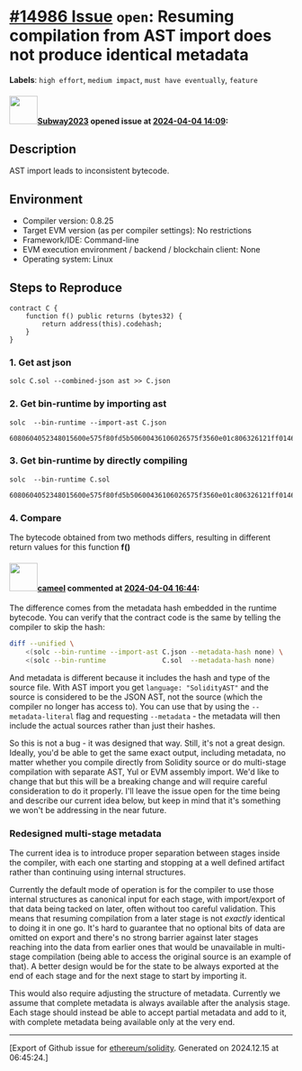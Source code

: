 # [\#14986 Issue](https://github.com/ethereum/solidity/issues/14986) `open`: Resuming compilation from AST import does not produce identical metadata
**Labels**: `high effort`, `medium impact`, `must have eventually`, `feature`


#### <img src="https://avatars.githubusercontent.com/u/147013944?v=4" width="50">[Subway2023](https://github.com/Subway2023) opened issue at [2024-04-04 14:09](https://github.com/ethereum/solidity/issues/14986):

<!--## Prerequisites

- First, many thanks for taking part in the community. We really appreciate that.
- We realize there is a lot of information requested here. We ask only that you do your best to provide as much information as possible so we can better help you.
- Support questions are better asked in one of the following locations:
    - [Solidity chat](https://gitter.im/ethereum/solidity)
    - [Stack Overflow](https://ethereum.stackexchange.com/)
- Ensure the issue isn't already reported.
- The issue should be reproducible with the latest solidity version; however, this isn't a hard requirement and being reproducible with an older version is sufficient.

*Delete the above section and the instructions in the sections below before submitting*
-->

## Description

<!--Please shortly describe the bug you have found, and what you expect instead.-->

AST import leads to inconsistent bytecode.

## Environment

- Compiler version: 0.8.25
- Target EVM version (as per compiler settings): No restrictions
- Framework/IDE: Command-line
- EVM execution environment / backend / blockchain client: None
- Operating system: Linux

## Steps to Reproduce

```solidity
contract C {
    function f() public returns (bytes32) {
        return address(this).codehash;
    }
}
```
### 1. Get ast json
```
solc C.sol --combined-json ast >> C.json
```
### 2. Get bin-runtime by importing ast
```
solc  --bin-runtime --import-ast C.json
```
```
6080604052348015600e575f80fd5b50600436106026575f3560e01c806326121ff014602a575b5f80fd5b60306044565b604051603b91906078565b60405180910390f35b5f3073ffffffffffffffffffffffffffffffffffffffff163f905090565b5f819050919050565b6072816062565b82525050565b5f60208201905060895f830184606b565b9291505056fea2646970667358221220fbde534a68865754b695d6f3d9100ab6db0b8f6d336671369335137e84faf43c64736f6c63430008180033
```
### 3. Get bin-runtime by directly compiling
```
solc  --bin-runtime C.sol
```
```
6080604052348015600e575f80fd5b50600436106026575f3560e01c806326121ff014602a575b5f80fd5b60306044565b604051603b91906078565b60405180910390f35b5f3073ffffffffffffffffffffffffffffffffffffffff163f905090565b5f819050919050565b6072816062565b82525050565b5f60208201905060895f830184606b565b9291505056fea2646970667358221220a836f31a61ac087171816a7ee56fc5a4b688af164c9acd228bb73fd2c0644f1764736f6c63430008180033
```
### 4. Compare
The bytecode obtained from two methods differs, resulting in different return values for this function **f()**


#### <img src="https://avatars.githubusercontent.com/u/137030?v=4" width="50">[cameel](https://github.com/cameel) commented at [2024-04-04 16:44](https://github.com/ethereum/solidity/issues/14986#issuecomment-2037698693):

The difference comes from the metadata hash embedded in the runtime bytecode. You can verify that the contract code is the same by telling the compiler to skip the hash:

```bash
diff --unified \
    <(solc --bin-runtime --import-ast C.json --metadata-hash none) \
    <(solc --bin-runtime              C.sol  --metadata-hash none)
```

And metadata is different because it includes the hash and type of the source file. With AST import you get `language: "SolidityAST"` and the source is considered to be the JSON AST, not the source (which the compiler no longer has access to). You can use that by using the `--metadata-literal` flag and requesting `--metadata` - the metadata will then include the actual sources rather than just their hashes.

So this is not a bug - it was designed that way. Still, it's not a great design. Ideally, you'd be able to get the same exact output, including metadata, no matter whether you compile directly from Solidity source or do multi-stage compilation with separate AST, Yul or EVM assembly import. We'd like to change that but this will be a breaking change and will require careful consideration to do it properly. I'll leave the issue open for the time being and describe our current idea below, but keep in mind that it's something we won't be addressing in the near future.

### Redesigned multi-stage metadata
The current idea is to introduce proper separation between stages inside the compiler, with each one starting and stopping at a well defined artifact rather than continuing using internal structures.

Currently the default mode of operation is for the compiler to use those internal structures as canonical input for each stage, with import/export of that data being tacked on later, often without too careful validation. This means that resuming compilation from a later stage is not *exactly* identical to doing it in one go. It's hard to guarantee that no optional bits of data are omitted on export and there's no strong barrier against later stages reaching into the data from earlier ones that would be unavailable in multi-stage compilation (being able to access the original source is an example of that). A better design would be for the state to be always exported at the end of each stage and for the next stage to start by importing it.

This would also require adjusting the structure of metadata. Currently we assume that complete metadata is always available after the analysis stage. Each stage should instead be able to accept partial metadata and add to it, with complete metadata being available only at the very end.


-------------------------------------------------------------------------------



[Export of Github issue for [ethereum/solidity](https://github.com/ethereum/solidity). Generated on 2024.12.15 at 06:45:24.]
